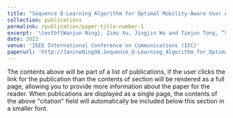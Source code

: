 ```yaml
---
title: "Sequence Q-Learning Algorithm for Optimal Mobility-Aware User Association"
collection: publications
permalink: /publication/paper-title-number-1
excerpt: '\textbf{Wanjun Ning}, Zimu Xu, Jingjin Wu and Tiejun Tong, “Sequence Q-Learning Algorithm for Optimal Mobility-Aware User Association,” \textit{In 2022 IEEE International Conference on Communications (ICC)}, 2022, pp. 726-732. '
date: 2022
venue: 'IEEE International Conference on Communications (ICC)'
paperurl: 'http://JanineNing98.Sequence_Q-Learning_Algorithm_for_Optimal_Mobility-Aware_User_Association.pdf'
---
```


The contents above will be part of a list of publications, if the user clicks the link for the publication than the contents of section will be rendered as a full page, allowing you to provide more information about the paper for the reader. When publications are displayed as a single page, the contents of the above "citation" field will automatically be included below this section in a smaller font.
